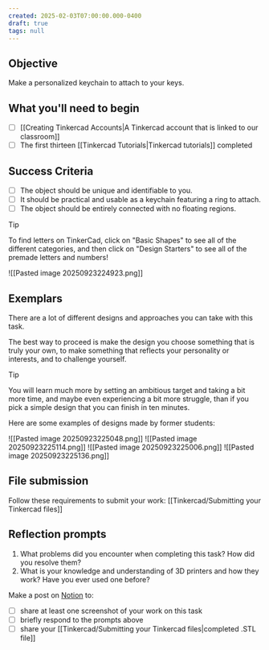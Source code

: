 ```yaml
---
created: 2025-02-03T07:00:00.000-0400
draft: true
tags: null
---
```


## Objective

Make a personalized keychain to attach to your keys.

## What you'll need to begin

- [ ] [[Creating Tinkercad Accounts|A Tinkercad account that is linked to our classroom]] 
- [ ] The first thirteen [[Tinkercad Tutorials|Tinkercad tutorials]] completed

## Success Criteria

- [ ] The object should be unique and identifiable to you.
- [ ] It should be practical and usable as a keychain featuring a ring to attach.
- [ ] The object should be entirely connected with no floating regions.

> [!TIP]
>
> To find letters on TinkerCad, click on "Basic Shapes" to see all of the different categories, and then click on "Design Starters" to see all of the premade letters and numbers!
> 
![[Pasted image 20250923224923.png]]

## Exemplars

There are a lot of different designs and approaches you can take with this task.

The best way to proceed is make the design you choose something that is truly your own, to make something that reflects your personality or interests, and to challenge yourself.

> [!TIP]
> 
> You will learn much more by setting an ambitious target and taking a bit more time, and maybe even experiencing a bit more struggle, than if you pick a simple design that you can finish in ten minutes.

Here are some examples of designs made by former students:

![[Pasted image 20250923225048.png]]
![[Pasted image 20250923225114.png]]
![[Pasted image 20250923225006.png]]
![[Pasted image 20250923225136.png]]

## File submission

Follow these requirements to submit your work: [[Tinkercad/Submitting your Tinkercad files]]

## Reflection prompts

1. What problems did you encounter when completing this task? How did you resolve them?
2. What is your knowledge and understanding of 3D printers and how they work? Have you ever used one before?

Make a post on [Notion](https://notion.so) to:
- [ ] share at least one screenshot of your work on this task
- [ ] briefly respond to the prompts above
- [ ] share your [[Tinkercad/Submitting your Tinkercad files|completed .STL file]]